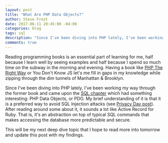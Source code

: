 ```yaml
---
layout: post
title: "What Are PHP Data Objects?"
author: Steve Frost
date: 2017-06-11 20:45:00 -04:00
categories: blog
tags: sql
description: "Since I've been diving into PHP lately, I've been working my way through the former book and came upon the SQL chapter which had something interesting: PHP Data Objects, or PDO. My brief understanding of it is that it is a preferred way to avoid SQL Injection attacks. After reading around some about it, it sounds a lot like Active Record for Ruby. It is an abstraction on top of typical SQL commands that makes accessing the database more predictable and secure."
comments: true
---
```


Reading programming books is an essential part of learning for me, half because I learn well by seeing examples and half because I spend so much time on the subway in the morning and evening. Having a book like [PHP The Right Way](http://www.phptherightway.com) or You Don't Know JS let's me fill in gaps in my knowledge while zipping through the dim tunnels of Manhattan & Brooklyn.

Since I've been diving into PHP lately, I've been working my way through the former book and came upon the [SQL chapter](http://www.phptherightway.com/#pdo_extension) which had something interesting: PHP Data Objects, or PDO. My brief understanding of it is that it is a preferred way to avoid SQL Injection attacks (see [Privacy Day post](https://steveafrost.com/protect-yoself-data-privacy-day-2017)). After reading around some about it, it sounds a lot like Active Record for Ruby. That is, it's an abstraction on top of typical SQL commands that makes accessing the database more predictable and secure.

This will be my next deep dive topic that I hope to read more into tomorrow and update this post with my findings.


